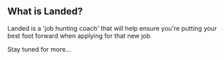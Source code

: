## What is Landed?

Landed is a 'job hunting coach' that will help ensure you're putting your best foot forward when applying for that new job

Stay tuned for more...
